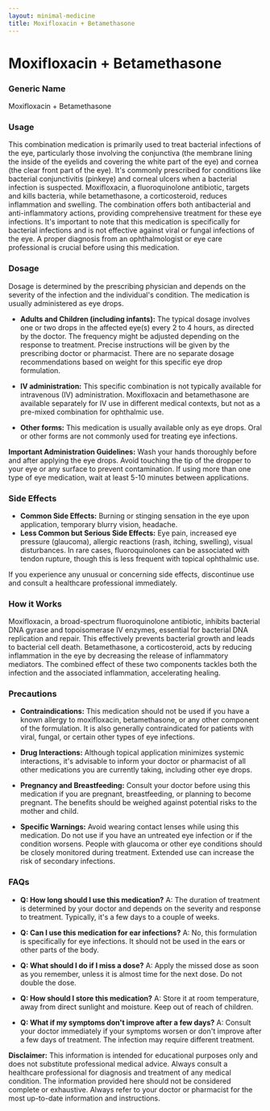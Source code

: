 ```yaml
---
layout: minimal-medicine
title: Moxifloxacin + Betamethasone
---
```


# Moxifloxacin + Betamethasone
### Generic Name
Moxifloxacin + Betamethasone


### Usage
This combination medication is primarily used to treat bacterial infections of the eye, particularly those involving the conjunctiva (the membrane lining the inside of the eyelids and covering the white part of the eye) and cornea (the clear front part of the eye).  It's commonly prescribed for conditions like bacterial conjunctivitis (pinkeye) and corneal ulcers when a bacterial infection is suspected.  Moxifloxacin, a fluoroquinolone antibiotic, targets and kills bacteria, while betamethasone, a corticosteroid, reduces inflammation and swelling.  The combination offers both antibacterial and anti-inflammatory actions, providing comprehensive treatment for these eye infections.  It's important to note that this medication is specifically for bacterial infections and is not effective against viral or fungal infections of the eye.  A proper diagnosis from an ophthalmologist or eye care professional is crucial before using this medication.


### Dosage
Dosage is determined by the prescribing physician and depends on the severity of the infection and the individual's condition.  The medication is usually administered as eye drops.  

* **Adults and Children (including infants):**  The typical dosage involves one or two drops in the affected eye(s) every 2 to 4 hours, as directed by the doctor.  The frequency might be adjusted depending on the response to treatment.  Precise instructions will be given by the prescribing doctor or pharmacist. There are no separate dosage recommendations based on weight for this specific eye drop formulation.

* **IV administration:** This specific combination is not typically available for intravenous (IV) administration. Moxifloxacin and betamethasone are available separately for IV use in different medical contexts, but not as a pre-mixed combination for ophthalmic use.

* **Other forms:** This medication is usually available only as eye drops. Oral or other forms are not commonly used for treating eye infections.

**Important Administration Guidelines:**  Wash your hands thoroughly before and after applying the eye drops. Avoid touching the tip of the dropper to your eye or any surface to prevent contamination.  If using more than one type of eye medication, wait at least 5-10 minutes between applications.


### Side Effects

* **Common Side Effects:** Burning or stinging sensation in the eye upon application, temporary blurry vision, headache.
* **Less Common but Serious Side Effects:** Eye pain, increased eye pressure (glaucoma), allergic reactions (rash, itching, swelling), visual disturbances.  In rare cases, fluoroquinolones can be associated with tendon rupture, though this is less frequent with topical ophthalmic use.


If you experience any unusual or concerning side effects, discontinue use and consult a healthcare professional immediately.


### How it Works
Moxifloxacin, a broad-spectrum fluoroquinolone antibiotic, inhibits bacterial DNA gyrase and topoisomerase IV enzymes, essential for bacterial DNA replication and repair.  This effectively prevents bacterial growth and leads to bacterial cell death. Betamethasone, a corticosteroid, acts by reducing inflammation in the eye by decreasing the release of inflammatory mediators.  The combined effect of these two components tackles both the infection and the associated inflammation, accelerating healing.


### Precautions

* **Contraindications:** This medication should not be used if you have a known allergy to moxifloxacin, betamethasone, or any other component of the formulation. It is also generally contraindicated for patients with viral, fungal, or certain other types of eye infections.

* **Drug Interactions:** Although topical application minimizes systemic interactions, it's advisable to inform your doctor or pharmacist of all other medications you are currently taking, including other eye drops.

* **Pregnancy and Breastfeeding:**  Consult your doctor before using this medication if you are pregnant, breastfeeding, or planning to become pregnant. The benefits should be weighed against potential risks to the mother and child.

* **Specific Warnings:**  Avoid wearing contact lenses while using this medication. Do not use if you have an untreated eye infection or if the condition worsens.  People with glaucoma or other eye conditions should be closely monitored during treatment.  Extended use can increase the risk of secondary infections.



### FAQs

* **Q: How long should I use this medication?**  A: The duration of treatment is determined by your doctor and depends on the severity and response to treatment. Typically, it's a few days to a couple of weeks.

* **Q: Can I use this medication for ear infections?**  A: No, this formulation is specifically for eye infections. It should not be used in the ears or other parts of the body.

* **Q: What should I do if I miss a dose?**  A: Apply the missed dose as soon as you remember, unless it is almost time for the next dose. Do not double the dose.

* **Q: How should I store this medication?**  A: Store it at room temperature, away from direct sunlight and moisture. Keep out of reach of children.

* **Q: What if my symptoms don't improve after a few days?**  A:  Consult your doctor immediately if your symptoms worsen or don't improve after a few days of treatment.  The infection may require different treatment.


**Disclaimer:** This information is intended for educational purposes only and does not substitute professional medical advice. Always consult a healthcare professional for diagnosis and treatment of any medical condition.  The information provided here should not be considered complete or exhaustive. Always refer to your doctor or pharmacist for the most up-to-date information and instructions.
